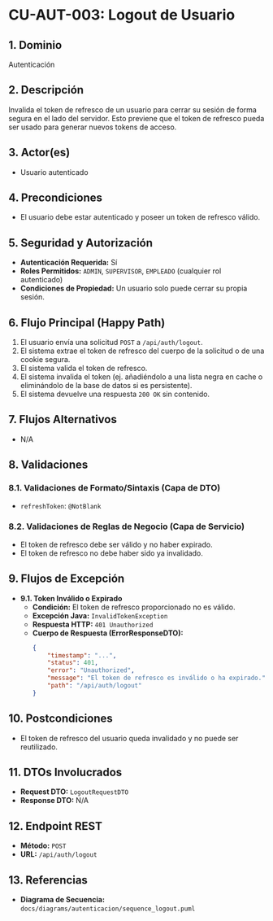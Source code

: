 # CU-AUT-003: Logout de Usuario

## 1. Dominio
Autenticación

## 2. Descripción
Invalida el token de refresco de un usuario para cerrar su sesión de forma segura en el lado del servidor. Esto previene que el token de refresco pueda ser usado para generar nuevos tokens de acceso.

## 3. Actor(es)
*   Usuario autenticado

## 4. Precondiciones
*   El usuario debe estar autenticado y poseer un token de refresco válido.

## 5. Seguridad y Autorización
*   **Autenticación Requerida:** Sí
*   **Roles Permitidos:** `ADMIN`, `SUPERVISOR`, `EMPLEADO` (cualquier rol autenticado)
*   **Condiciones de Propiedad:** Un usuario solo puede cerrar su propia sesión.

## 6. Flujo Principal (Happy Path)
1.  El usuario envía una solicitud `POST` a `/api/auth/logout`.
2.  El sistema extrae el token de refresco del cuerpo de la solicitud o de una cookie segura.
3.  El sistema valida el token de refresco.
4.  El sistema invalida el token (ej. añadiéndolo a una lista negra en cache o eliminándolo de la base de datos si es persistente).
5.  El sistema devuelve una respuesta `200 OK` sin contenido.

## 7. Flujos Alternativos
*   N/A

## 8. Validaciones

### 8.1. Validaciones de Formato/Sintaxis (Capa de DTO)
*   `refreshToken`: `@NotBlank`

### 8.2. Validaciones de Reglas de Negocio (Capa de Servicio)
*   El token de refresco debe ser válido y no haber expirado.
*   El token de refresco no debe haber sido ya invalidado.

## 9. Flujos de Excepción

*   **9.1. Token Inválido o Expirado**
    *   **Condición:** El token de refresco proporcionado no es válido.
    *   **Excepción Java:** `InvalidTokenException`
    *   **Respuesta HTTP:** `401 Unauthorized`
    *   **Cuerpo de Respuesta (ErrorResponseDTO):**
        ```json
        {
            "timestamp": "...",
            "status": 401,
            "error": "Unauthorized",
            "message": "El token de refresco es inválido o ha expirado.",
            "path": "/api/auth/logout"
        }
        ```

## 10. Postcondiciones
*   El token de refresco del usuario queda invalidado y no puede ser reutilizado.

## 11. DTOs Involucrados
*   **Request DTO:** `LogoutRequestDTO`
*   **Response DTO:** N/A

## 12. Endpoint REST
*   **Método:** `POST`
*   **URL:** `/api/auth/logout`

## 13. Referencias
*   **Diagrama de Secuencia:** `docs/diagrams/autenticacion/sequence_logout.puml`
